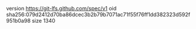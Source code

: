 version https://git-lfs.github.com/spec/v1
oid sha256:079d2412d70ba86dcec3b2b79b7071ac71f55f76ff1dd382323d592f951b0a98
size 1340
